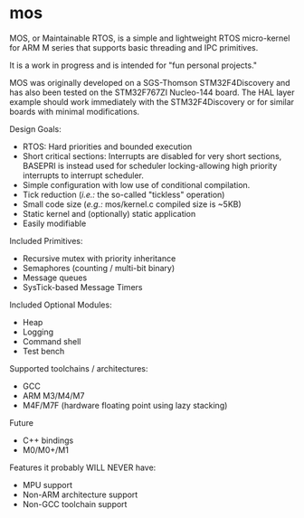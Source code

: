 # mos
MOS, or Maintainable RTOS, is a simple and lightweight RTOS micro-kernel for ARM M series that supports basic threading and IPC primitives.

It is a work in progress and is intended for "fun personal projects."

MOS was originally developed on a SGS-Thomson STM32F4Discovery and has also been tested on the STM32F767ZI Nucleo-144 board.  The HAL layer example should work immediately with the STM32F4Discovery or for similar boards with minimal modifications.

Design Goals:
* RTOS: Hard priorities and bounded execution
* Short critical sections: Interrupts are disabled for very short sections, BASEPRI is instead used for scheduler locking-allowing high priority interrupts to interrupt scheduler.
* Simple configuration with low use of conditional compilation.
* Tick reduction (_i.e.:_ the so-called "tickless" operation)
* Small code size (_e.g.:_ mos/kernel.c compiled size is ~5KB)
* Static kernel and (optionally) static application
* Easily modifiable

Included Primitives:
* Recursive mutex with priority inheritance
* Semaphores (counting / multi-bit binary)
* Message queues
* SysTick-based Message Timers

Included Optional Modules:
* Heap
* Logging
* Command shell
* Test bench

Supported toolchains / architectures:
* GCC
* ARM M3/M4/M7
* M4F/M7F (hardware floating point using lazy stacking)

Future
* C++ bindings
* M0/M0+/M1

Features it probably WILL NEVER have:
* MPU support
* Non-ARM architecture support
* Non-GCC toolchain support
